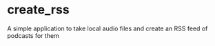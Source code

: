 create_rss
==========

A simple application to take local audio files and create an RSS feed of podcasts for them